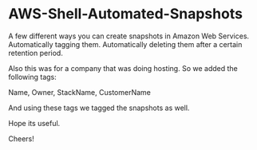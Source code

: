 # AWS-Shell-Automated-Snapshots
A few different ways you can create snapshots in Amazon Web Services. Automatically tagging them. Automatically deleting them after a certain retention period.

Also this was for a company that was doing hosting. So we added the following tags:

Name, 
Owner, 
StackName, 
CustomerName

And using these tags we tagged the snapshots as well.

Hope its useful. 

Cheers!
